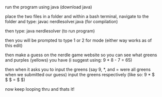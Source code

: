 run the program using java (download java)

place the two files in a folder and within a bash terminal, navigate to the folder and type: javac nerdlesolver.java (for compilation)

then type: java nerdlesolver (to run program)

then you will be prompted to type 1 or 2 for mode (either way works as of this edit)

then make a guess on the nerdle game website so you can see what greens and purples (yellows) you have (i suggest using: 9 * 8 - 7 = 65)

then when it asks you to input the greens (say 9, *, and = were all greens when we submitted our guess) input the greens respectively (like so: 9 * $ $ $ = $ $)

now keep looping thru and thats it!
